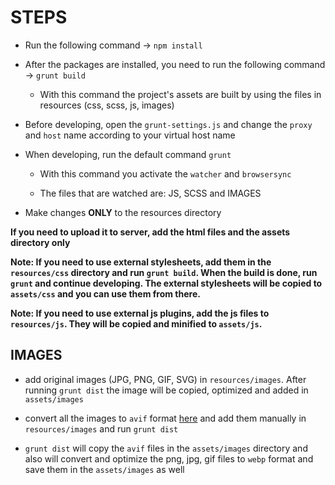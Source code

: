 # **STEPS**

- Run the following command -> `npm install`

- After the packages are installed, you need to run the following command -> `grunt build`

   - With this command the project's assets are built by using the files in resources (css, scss, js, images)

- Before developing, open the `grunt-settings.js` and change the `proxy` and `host` name according to your virtual host name 

- When developing, run the default command `grunt`
 
   - With this command you activate the `watcher` and `browsersync`
   
   - The files that are watched are: JS, SCSS and IMAGES

- Make changes **ONLY** to the resources directory

**If you need to upload it to server, add the html files and the assets directory only**

**Note: If you need to use external stylesheets, add them in the `resources/css` directory and run `grunt build`. When the build is done, run `grunt` and continue developing. The external stylesheets will be copied to `assets/css` and you can use them from there.**

**Note: If you need to use external js plugins, add the js files to `resources/js`. They will be copied and minified to `assets/js`.**


## IMAGES

- add original images (JPG, PNG, GIF, SVG) in `resources/images`. After running `grunt dist` the image will be copied, optimized and added in `assets/images`

- convert all the images to `avif` format [here](https://avif.io/) and add them manually in `resources/images` and run `grunt dist`

- `grunt dist` will copy the `avif` files in the `assets/images` directory and also will convert and optimize the png, jpg, gif files to `webp` format and save them in the `assets/images` as well